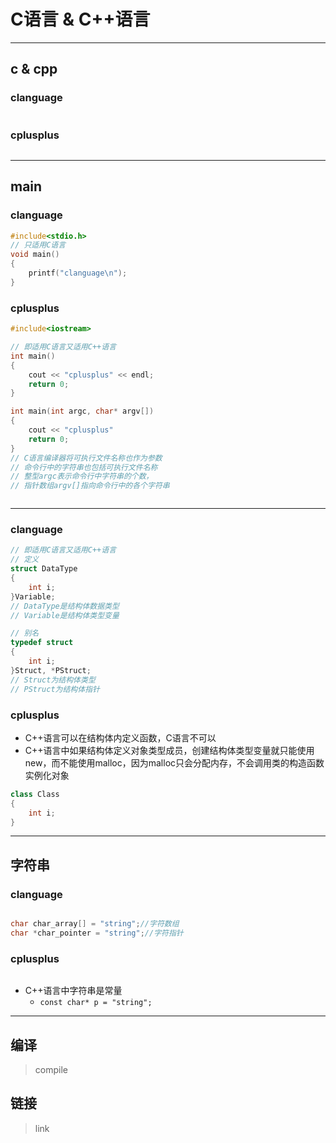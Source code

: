 # C语言 & C++语言


---
## c & cpp
### clanguage

```c

```
### cplusplus
```cpp

```


---
## main

### clanguage
``` c
#include<stdio.h>
// 只适用C语言
void main()
{
    printf("clanguage\n");
}
```

### cplusplus
``` cpp
#include<iostream>

// 即适用C语言又适用C++语言
int main()
{
    cout << "cplusplus" << endl;
    return 0;
}

int main(int argc, char* argv[])
{
    cout << "cplusplus"
    return 0;
}
// C语言编译器将可执行文件名称也作为参数
// 命令行中的字符串也包括可执行文件名称
// 整型argc表示命令行中字符串的个数，
// 指针数组argv[]指向命令行中的各个字符串



```
---
### clanguage

```c
// 即适用C语言又适用C++语言
// 定义
struct DataType
{
    int i;
}Variable;
// DataType是结构体数据类型
// Variable是结构体类型变量

// 别名
typedef struct
{
    int i;
}Struct, *PStruct;
// Struct为结构体类型
// PStruct为结构体指针


```
### cplusplus

- C++语言可以在结构体内定义函数，C语言不可以
- C++语言中如果结构体定义对象类型成员，创建结构体类型变量就只能使用new，而不能使用malloc，因为malloc只会分配内存，不会调用类的构造函数实例化对象

```cpp
class Class
{
    int i;
}

```
---
## 字符串

### clanguage

```c

char char_array[] = "string";//字符数组
char *char_pointer = "string";//字符指针

```
### cplusplus
```cpp

```

- C++语言中字符串是常量
    - `const char* p = "string";`


---
## 编译
> compile
## 链接
> link